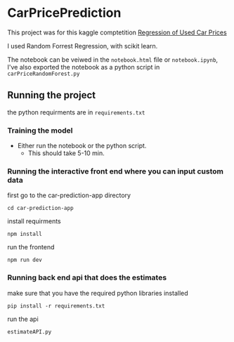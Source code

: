 # CarPricePrediction

This project was for this kaggle comptetition [Regression of Used Car Prices](https://www.kaggle.com/competitions/playground-series-s4e9/overview)

I used Random Forrest Regression, with scikit learn.

The notebook can be veiwed in the `notebook.html` file or `notebook.ipynb`, I've also exported the notebook as a python script in `carPriceRandomForest.py`

## Running the project

the python requirments are in `requirements.txt`

### Training the model

- Either run the notebook or the python script.
    - This should take 5-10 min.



### Running the interactive front end where you can input custom data

first go to the car-prediction-app directory

```
cd car-prediction-app
```
install requirments
```
npm install
```
run the frontend
```
npm run dev
```

### Running back end api that does the estimates
make sure that you have the required python libraries installed
```
pip install -r requirements.txt
```
run the api
```
estimateAPI.py
```